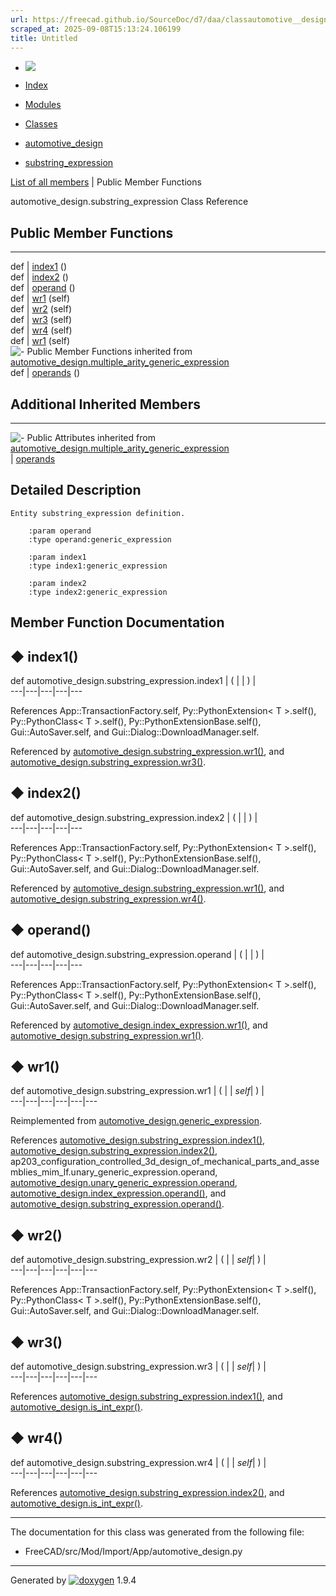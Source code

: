 ```yaml
---
url: https://freecad.github.io/SourceDoc/d7/daa/classautomotive__design_1_1substring__expression.html
scraped_at: 2025-09-08T15:13:24.106199
title: Untitled
---
```


  * [ ![](https://www.freecad.org/svg/logo-freecad.svg) ](https://freecadweb.org "FreeCAD")
  * [Index](../../index.html "Index")
  * [Modules](../../modules.html "Modules list")
  * [Classes](../../annotated.html "Annotated list")

  * [automotive_design](../../d4/ddf/namespaceautomotive__design.html)
  * [substring_expression](../../d7/daa/classautomotive__design_1_1substring__expression.html)

[List of all members](../../de/d88/classautomotive__design_1_1substring__expression-members.html) | Public Member Functions

automotive_design.substring_expression Class Reference

##  Public Member Functions  
  
---  
def | [index1](../../d7/daa/classautomotive__design_1_1substring__expression.html#a4fdbe3070eaa14bc333f30410bd29866) ()  
def | [index2](../../d7/daa/classautomotive__design_1_1substring__expression.html#acc3608b5a6a0129e543cc47f6abf5b56) ()  
def | [operand](../../d7/daa/classautomotive__design_1_1substring__expression.html#af41ff3117f63d3a5fc31b5334f872344) ()  
def | [wr1](../../d7/daa/classautomotive__design_1_1substring__expression.html#ae42f045ef3b42b7bdfe476af38354c92) (self)  
def | [wr2](../../d7/daa/classautomotive__design_1_1substring__expression.html#a326ba91b8171959d77b5998acfe172ea) (self)  
def | [wr3](../../d7/daa/classautomotive__design_1_1substring__expression.html#a9c46e67719c57c00c4509ea1e5d9fa45) (self)  
def | [wr4](../../d7/daa/classautomotive__design_1_1substring__expression.html#a59c6b5c40c9e5f7a25756c07613352ae) (self)  
def | [wr1](../../d3/d52/classautomotive__design_1_1generic__expression.html#aea35213a5e29cdc6cc6a201099976f3e) (self)  
![-](../../closed.png) Public Member Functions inherited from
[automotive_design.multiple_arity_generic_expression](../../d0/d0a/classautomotive__design_1_1multiple__arity__generic__expression.html)  
def | [operands](../../d0/d0a/classautomotive__design_1_1multiple__arity__generic__expression.html#ad60a877aa162b6fec898e83f7b4f6802) ()  
  
##  Additional Inherited Members  
  
---  
![-](../../closed.png) Public Attributes inherited from
[automotive_design.multiple_arity_generic_expression](../../d0/d0a/classautomotive__design_1_1multiple__arity__generic__expression.html)  
|
[operands](../../d0/d0a/classautomotive__design_1_1multiple__arity__generic__expression.html#af5f9602d3b4df221c5fa6d277596f1df)  
  
## Detailed Description

    
    
    Entity substring_expression definition.
    
        :param operand
        :type operand:generic_expression
    
        :param index1
        :type index1:generic_expression
    
        :param index2
        :type index2:generic_expression

## Member Function Documentation

## ◆ index1()

def automotive_design.substring_expression.index1  | ( | | ) |   
---|---|---|---|---  
  
References App::TransactionFactory.self, Py::PythonExtension< T >.self(),
Py::PythonClass< T >.self(), Py::PythonExtensionBase.self(),
Gui::AutoSaver.self, and Gui::Dialog::DownloadManager.self.

Referenced by
[automotive_design.substring_expression.wr1()](../../d7/daa/classautomotive__design_1_1substring__expression.html#ae42f045ef3b42b7bdfe476af38354c92),
and
[automotive_design.substring_expression.wr3()](../../d7/daa/classautomotive__design_1_1substring__expression.html#a9c46e67719c57c00c4509ea1e5d9fa45).

## ◆ index2()

def automotive_design.substring_expression.index2  | ( | | ) |   
---|---|---|---|---  
  
References App::TransactionFactory.self, Py::PythonExtension< T >.self(),
Py::PythonClass< T >.self(), Py::PythonExtensionBase.self(),
Gui::AutoSaver.self, and Gui::Dialog::DownloadManager.self.

Referenced by
[automotive_design.substring_expression.wr1()](../../d7/daa/classautomotive__design_1_1substring__expression.html#ae42f045ef3b42b7bdfe476af38354c92),
and
[automotive_design.substring_expression.wr4()](../../d7/daa/classautomotive__design_1_1substring__expression.html#a59c6b5c40c9e5f7a25756c07613352ae).

## ◆ operand()

def automotive_design.substring_expression.operand  | ( | | ) |   
---|---|---|---|---  
  
References App::TransactionFactory.self, Py::PythonExtension< T >.self(),
Py::PythonClass< T >.self(), Py::PythonExtensionBase.self(),
Gui::AutoSaver.self, and Gui::Dialog::DownloadManager.self.

Referenced by
[automotive_design.index_expression.wr1()](../../d8/d62/classautomotive__design_1_1index__expression.html#a33cd6562421dd35dd68ed821911fa212),
and
[automotive_design.substring_expression.wr1()](../../d7/daa/classautomotive__design_1_1substring__expression.html#ae42f045ef3b42b7bdfe476af38354c92).

## ◆ wr1()

def automotive_design.substring_expression.wr1  | ( |  | _self_| ) |   
---|---|---|---|---|---  
  
Reimplemented from
[automotive_design.generic_expression](../../d3/d52/classautomotive__design_1_1generic__expression.html#aea35213a5e29cdc6cc6a201099976f3e).

References
[automotive_design.substring_expression.index1()](../../d7/daa/classautomotive__design_1_1substring__expression.html#a4fdbe3070eaa14bc333f30410bd29866),
[automotive_design.substring_expression.index2()](../../d7/daa/classautomotive__design_1_1substring__expression.html#acc3608b5a6a0129e543cc47f6abf5b56),
ap203_configuration_controlled_3d_design_of_mechanical_parts_and_assemblies_mim_lf.unary_generic_expression.operand,
[automotive_design.unary_generic_expression.operand](../../d0/d3e/classautomotive__design_1_1unary__generic__expression.html#a7c62536d30a150a503d090d2a0dfed36),
[automotive_design.index_expression.operand()](../../d8/d62/classautomotive__design_1_1index__expression.html#aafcdd43ed52e191ad1f9215db73c4e9e),
and
[automotive_design.substring_expression.operand()](../../d7/daa/classautomotive__design_1_1substring__expression.html#af41ff3117f63d3a5fc31b5334f872344).

## ◆ wr2()

def automotive_design.substring_expression.wr2  | ( |  | _self_| ) |   
---|---|---|---|---|---  
  
References App::TransactionFactory.self, Py::PythonExtension< T >.self(),
Py::PythonClass< T >.self(), Py::PythonExtensionBase.self(),
Gui::AutoSaver.self, and Gui::Dialog::DownloadManager.self.

## ◆ wr3()

def automotive_design.substring_expression.wr3  | ( |  | _self_| ) |   
---|---|---|---|---|---  
  
References
[automotive_design.substring_expression.index1()](../../d7/daa/classautomotive__design_1_1substring__expression.html#a4fdbe3070eaa14bc333f30410bd29866),
and
[automotive_design.is_int_expr()](../../d4/ddf/namespaceautomotive__design.html#ae2d12b4b398f78fc93cc2db4c84f380a).

## ◆ wr4()

def automotive_design.substring_expression.wr4  | ( |  | _self_| ) |   
---|---|---|---|---|---  
  
References
[automotive_design.substring_expression.index2()](../../d7/daa/classautomotive__design_1_1substring__expression.html#acc3608b5a6a0129e543cc47f6abf5b56),
and
[automotive_design.is_int_expr()](../../d4/ddf/namespaceautomotive__design.html#ae2d12b4b398f78fc93cc2db4c84f380a).

* * *

The documentation for this class was generated from the following file:

  * FreeCAD/src/Mod/Import/App/automotive_design.py

* * *

Generated by
[![doxygen](../../doxygen.svg)](https://www.doxygen.org/index.html) 1.9.4

